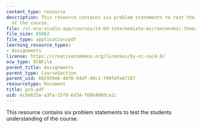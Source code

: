```yaml
---
content_type: resource
description: This resource contains six problem statements to test the students understanding
  of the course.
file: /ol-ocw-studio-app/courses/14-04-intermediate-microeconomic-theory-fall-2006/ec5e632ea3fa15f86d34f6864008ca1c_ps5.pdf
file_size: 65662
file_type: application/pdf
learning_resource_types:
- Assignments
license: https://creativecommons.org/licenses/by-nc-sa/4.0/
ocw_type: OCWFile
parent_title: Assignments
parent_type: CourseSection
parent_uid: 602939e6-4076-64df-d0c1-799fdfe67187
resourcetype: Document
title: ps5.pdf
uid: ec5e632e-a3fa-15f8-6d34-f6864008ca1c
---
```

This resource contains six problem statements to test the students understanding of the course.